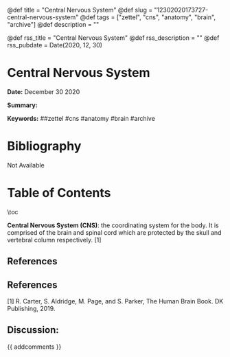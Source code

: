 @def title = "Central Nervous System"
@def slug = "12302020173727-central-nervous-system"
@def tags = ["zettel", "cns", "anatomy", "brain", "archive"]
@def description = ""

@def rss_title = "Central Nervous System"
@def rss_description = ""
@def rss_pubdate = Date(2020, 12, 30)


Central Nervous System
=========

**Date:** December 30 2020

**Summary:** 

**Keywords:** ##zettel #cns #anatomy #brain  #archive

Bibliography
==========

Not Available

Table of Contents
=========

\toc

**Central Nervous System (CNS)**: the coordinating system for the body.  It is comprised of the brain and spinal cord which are protected by the skull and vertebral column respectively. [1]

## References

## References

[1] R. Carter, S. Aldridge, M. Page, and S. Parker, The Human Brain Book. DK Publishing, 2019.
## Discussion: 

{{ addcomments }}
